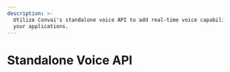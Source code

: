 ```yaml
---
description: >-
  Utilize Convai's standalone voice API to add real-time voice capabilities to
  your applications.
---
```


# Standalone Voice API

